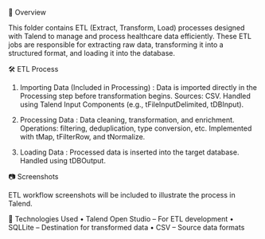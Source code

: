📌 Overview

This folder contains ETL (Extract, Transform, Load) processes designed with Talend to manage and process healthcare data efficiently. These ETL jobs are responsible for extracting raw data, transforming it into a structured format, and loading it into the database.


🛠️ ETL Process
	
 1.	Importing Data (Included in Processing) :
Data is imported directly in the Processing step before transformation begins.
Sources: CSV.
Handled using Talend Input Components (e.g., tFileInputDelimited, tDBInput).
	
 2.	Processing Data :
Data cleaning, transformation, and enrichment.
Operations: filtering, deduplication, type conversion, etc.
Implemented with tMap, tFilterRow, and tNormalize.
	
 3.	Loading Data :
Processed data is inserted into the target database.
Handled using tDBOutput.



📷 Screenshots

ETL workflow screenshots will be included to illustrate the process in Talend.



🚀 Technologies Used
	•	Talend Open Studio – For ETL development
	•	SQLLite – Destination for transformed data
	•	CSV – Source data formats
